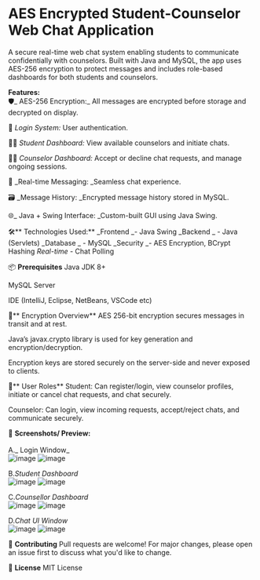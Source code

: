 # AES Encrypted Student-Counselor Web Chat Application

A secure real-time web chat system enabling students to communicate confidentially with counselors. Built with Java and MySQL, the app uses AES-256 encryption to protect messages and includes role-based dashboards for both students and counselors.

**Features:**<br>
🛡️_ AES-256 Encryption:_ All messages are encrypted before storage and decrypted on display.

🔐 _Login System:_ User authentication.

🧑‍🎓 _Student Dashboard:_ View available counselors and initiate chats.

🧑‍💼 _Counselor Dashboard:_ Accept or decline chat requests, and manage ongoing sessions.

💬 _Real-time Messaging: _Seamless chat experience.

🗃️ _Message History: _Encrypted message history stored in MySQL.

🌐_ Java + Swing Interface: _Custom-built GUI using Java Swing.

🛠️** Technologies Used:**
_Frontend _- Java Swing 
_Backend	 _ - Java (Servlets)
_Database _ -	MySQL
_Security  _-	AES Encryption, BCrypt Hashing
_Real-time_ - Chat	Polling 

📦 **Prerequisites**
Java JDK 8+

MySQL Server

IDE (IntelliJ, Eclipse, NetBeans, VSCode etc)

🔐** Encryption Overview**
AES 256-bit encryption secures messages in transit and at rest.

Java’s javax.crypto library is used for key generation and encryption/decryption.

Encryption keys are stored securely on the server-side and never exposed to clients.

👥** User Roles**
Student: Can register/login, view counselor profiles, initiate or cancel chat requests, and chat securely.

Counselor: Can login, view incoming requests, accept/reject chats, and communicate securely.

📸 **Screenshots/ Preview:**<br><br>
A._ Login Window_<br>
![image](https://github.com/user-attachments/assets/eae22996-dc32-4f2d-903e-683f8a8f7231)
![image](https://github.com/user-attachments/assets/6344ddc5-7e1c-46ad-b28c-5e98d7ee50c6)

B._Student Dashboard_<br>
![image](https://github.com/user-attachments/assets/d76487f8-a4ad-42ad-9f0f-baaf69699751)
![image](https://github.com/user-attachments/assets/9835aeee-555d-4a74-a9c6-3fed23edbcaf)

C._Counsellor Dashboard_<br>
![image](https://github.com/user-attachments/assets/50060963-1c49-4a7e-b00f-8df129ffe4a9)
![image](https://github.com/user-attachments/assets/1c646727-134c-4f91-905a-0fcd0fc01259)

D._Chat UI Window_<br>
![image](https://github.com/user-attachments/assets/8ba826d8-466e-4688-8a12-0b39411fa98e)
![image](https://github.com/user-attachments/assets/e8dd8fd8-9bed-4002-b82a-fa83cd80013d)

🤝 **Contributing**
Pull requests are welcome! For major changes, please open an issue first to discuss what you'd like to change.

📜 **License**
MIT License







